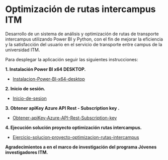 # Optimización de rutas intercampus ITM
Desarrollo de un sistema de análisis y optimización de rutas de transporte  intercampus utilizando Power BI y Python, con el fin de mejorar la  eficiencia y la satisfacción del usuario en el servicio de transporte entre campus de la universidad ITM.

Para desplegar la aplicación seguir las siguientes instrucciones:

**1. Instalación Power BI x64 DESKTOP.**

- [Instalacion-Power-BI-x64-desktop](https://github.com/softrutasintercampusITM/Optimizacion-rutas-autobus-intercampus-ITM/blob/main/Instalacion-Power-BI-x64-desktop/Guia-instalacion-Power-BI-x64-bits.md)

**2. Inicio de sesión.**

- [Inicio-de-sesion](https://github.com/softrutasintercampusITM/Optimizacion-rutas-autobus-intercampus-ITM/blob/main/Inicio-de-sesion/Inicio-de-sesion-power-BI-desktop-y-online.md)

**3. Obtener apiKey Azure API Rest - Subscription key .**

- [Obtener-apiKey-Azure-API-Rest-Subscription-key](https://github.com/softrutasintercampusITM/Optimizacion-rutas-autobus-intercampus-ITM/blob/main/Azure%20API%20Rest%20-%20Subscription%20key/Subscripcion-key%E2%80%93Azure-Maps.md)

**4. Ejecución solución proyecto optimización rutas intercampus.**

- [Ejercicio-solucion-proyecto-optimizacion-rutas-intercampus](https://github.com/softrutasintercampusITM/Optimizacion-rutas-autobus-intercampus-ITM/blob/main/Ejecucion-solucion-proyecto-optimizaci%C3%B3n-rutas-intercampus/Ejecucion-solucion-proyecto-optimizacion-rutas-intercampus.md)



**Agradecimientos a en el marco de investigación del programa Jóvenes investigadores ITM.** 
